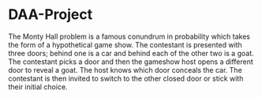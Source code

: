 # DAA-Project
The Monty Hall problem is a famous conundrum in probability which takes the form of a hypothetical game show. The contestant is presented with three doors; behind one is a car and behind each of the other two is a goat. The contestant picks a door and then the gameshow host opens a different door to reveal a goat. The host knows which door conceals the car. The contestant is then invited to switch to the other closed door or stick with their initial choice.
